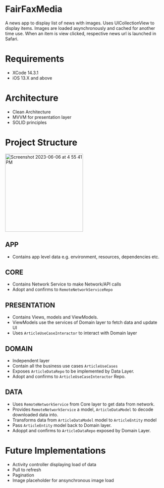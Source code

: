# FairFaxMedia
A news app to display list of news with images. 
Uses UICollectionView to display items. Images are loaded asynchronously and cached for another time use.
When an item is view clicked, respective news url is launched in Safari.

# Requirements
- XCode 14.3.1
- iOS 13.X and above

# Architecture
- Clean Architecture
- MVVM for presentation layer
- SOLID principles

# Project Structure
<img width="251" alt="Screenshot 2023-06-06 at 4 55 41 PM" src="https://github.com/prakashojha/FairFaxMedia/assets/8487111/3f500539-4dee-4bbc-8bc0-352d459c70b6">

## APP
- Contains app level data e.g. environment, resources, dependencies etc.
## CORE
- Contains Network Service to make Network/API calls
- Adopt and confirms to `RemoteNetworkServiceRepo`
## PRESENTATION
- Contains Views, models and ViewModels.
- ViewModels use the services of Domain layer to fetch data and update UI
- Uses `ArticleUseCaseInteractor` to interact with Domain layer
## DOMAIN
- Independent layer
- Contain all the business use cases `ArticleUseCases`
- Exposes `ArticleDataRepo` to be implemented by Data Layer.
- Adopt and confirms to `ArticleUseCaseInteractor` Repo.
## DATA
- Uses `RemoteNetworkService` from Core layer to get data from network.
- Provides `RemoteNetworkService` a model, `ArticleDataModel` to decode downloaded data into.
- Transforms data from `ArticleDataModel` model to `ArticleEntity` model
- Pass `ArticleEntity` model back to Domain layer.
- Adoppt and confirms to `ArticleDataRepo` exposed by Domain Layer.

# Future Implementations
- Activity controller displaying load of data
- Pull to refresh
- Pagination
- Image placeholder for ansynchronous image load

